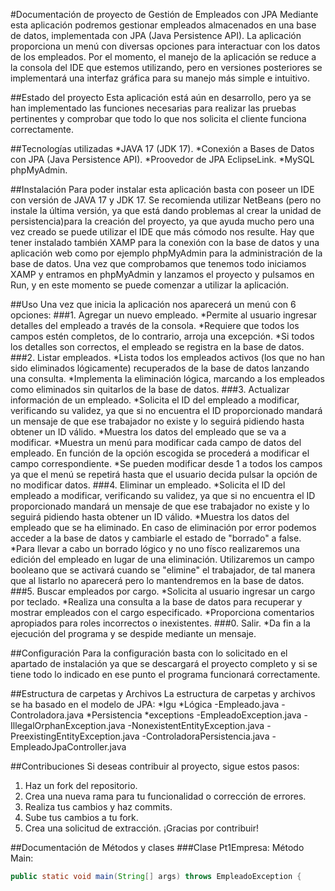 #Documentación de proyecto de Gestión de Empleados con JPA
Mediante esta aplicación podremos gestionar empleados almacenados en una base de datos, implementada con JPA (Java Persistence API). La aplicación proporciona un menú con diversas opciones para interactuar con los datos de los empleados.
Por el momento, el manejo de la aplicación se reduce a la consola del IDE que estemos utilizando, pero en versiones posteriores se implementará una interfaz gráfica para su manejo más simple e intuitivo.

##Estado del proyecto
Esta aplicación está aún en desarrollo, pero ya se han implementado las funciones necesarias para realizar las pruebas pertinentes y comprobar que todo lo que nos solicita el cliente funciona correctamente.

##Tecnologías utilizadas
*JAVA 17 (JDK 17).
*Conexión a Bases de Datos con JPA (Java Persistence API).
*Proovedor de JPA EclipseLink.
*MySQL phpMyAdmin.

##Instalación
Para poder instalar esta aplicación basta con poseer un IDE con versión de JAVA 17 y JDK 17. Se recomienda utilizar NetBeans (pero no instale la última versión, ya que está dando problemas al crear la unidad de persistencia)para la creación del proyecto, ya que ayuda mucho pero una vez creado se puede utilizar el IDE que más cómodo nos resulte.
Hay que tener instalado también XAMP para la conexión con la base de datos y una aplicación web como por ejemplo phpMyAdmin para la administración de la base de datos.
Una vez que comprobamos que tenemos todo iniciamos XAMP y entramos en phpMyAdmin y lanzamos el proyecto y pulsamos en Run, y en este momento se puede comenzar a utilizar la aplicación.

##Uso
Una vez que inicia la aplicación nos aparecerá un menú con 6 opciones:
###1. Agregar un nuevo empleado.
*Permite al usuario ingresar detalles del empleado a través de la consola.
*Requiere que todos los campos estén completos, de lo contrario, arroja una excepción.
*Si todos los detalles son correctos, el empleado se registra en la base de datos.
###2. Listar empleados.
*Lista todos los empleados activos (los que no han sido eliminados lógicamente) recuperados de la base de datos lanzando una consulta.
*Implementa la eliminación lógica, marcando a los empleados como eliminados sin quitarlos de la base de datos.
###3. Actualizar información de un empleado.
*Solicita el ID del empleado a modificar, verificando su validez, ya que si no encuentra el ID proporcionado mandará un mensaje de que ese trabajador no existe y lo seguirá pidiendo hasta obtener un ID válido.
*Muestra los datos del empleado que se va a modificar.
*Muestra un menú para modificar cada campo de datos del empleado. En función de la opción escogida se procederá a modificar el campo correspondiente.
*Se pueden modificar desde 1 a todos los campos ya que el menú se repetirá hasta que el usuario decida pulsar la opción de no modificar datos.
###4. Eliminar un empleado.
*Solicita el ID del empleado a modificar, verificando su validez, ya que si no encuentra el ID proporcionado mandará un mensaje de que ese trabajador no existe y lo seguirá pidiendo hasta obtener un ID válido.
*Muestra los datos del empleado que se ha eliminado. En caso de eliminación por error podemos acceder a la base de datos y cambiarle el estado de "borrado" a false.
*Para llevar a cabo un borrado lógico y no uno físco realizaremos una edición del empleado en lugar de una eliminación. Utilizaremos un campo booleano que se activará cuando se "elimine" el trabajador, de tal manera que al listarlo no aparecerá pero lo mantendremos en la base de datos.
###5. Buscar empleados por cargo.
*Solicita al usuario ingresar un cargo por teclado.
*Realiza una consulta a la base de datos para recuperar y mostrar empleados con el cargo especificado.
*Proporciona comentarios apropiados para roles incorrectos o inexistentes.
###0. Salir.
*Da fin a la ejecución del programa y se despide mediante un mensaje.

##Configuración
Para la configuración basta con lo solicitado en el apartado de instalación ya que se descargará el proyecto completo y si se tiene todo lo indicado en ese punto el programa funcionará correctamente.

##Estructura de carpetas y Archivos
La estructura de carpetas y archivos se ha basado en el modelo de JPA:
*Igu
*Lógica
  -Empleado.java
  -Controladora.java
*Persistencia
  *exceptions
    -EmpleadoException.java
    -IllegalOrphanException.java
    -NonexistentEntityException.java
    -PreexistingEntityException.java
  -ControladoraPersistencia.java
  -EmpleadoJpaController.java

##Contribuciones
Si deseas contribuir al proyecto, sigue estos pasos:

1. Haz un fork del repositorio.
2. Crea una nueva rama para tu funcionalidad o corrección de errores.
3. Realiza tus cambios y haz commits.
4. Sube tus cambios a tu fork.
5. Crea una solicitud de extracción.
   ¡Gracias por contribuir!

##Documentación de Métodos y clases
###Clase Pt1Empresa:
Método Main:
```java
public static void main(String[] args) throws EmpleadoException {
```
